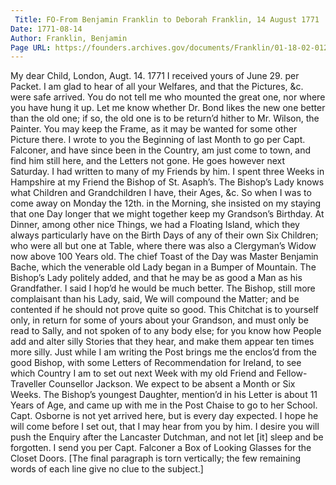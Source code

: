 ```yaml
---
 Title: FO-From Benjamin Franklin to Deborah Franklin, 14 August 1771
Date: 1771-08-14
Author: Franklin, Benjamin
Page URL: https://founders.archives.gov/documents/Franklin/01-18-02-0129
---
```

My dear Child,
London, Augt. 14. 1771
I received yours of June 29. per Packet. I am glad to hear of all your Welfares, and that the Pictures, &c. were safe arrived. You do not tell me who mounted the great one, nor where you have hung it up. Let me know whether Dr. Bond likes the new one better than the old one; if so, the old one is to be return’d hither to Mr. Wilson, the Painter. You may keep the Frame, as it may be wanted for some other Picture there.
I wrote to you the Beginning of last Month to go per Capt. Falconer, and have since been in the Country, am just come to town, and find him still here, and the Letters not gone. He goes however next Saturday. I had written to many of my Friends by him. I spent three Weeks in Hampshire at my Friend the Bishop of St. Asaph’s. The Bishop’s Lady knows what Children and Grandchildren I have, their Ages, &c. So when I was to come away on Monday the 12th. in the Morning, she insisted on my staying that one Day longer that we might together keep my Grandson’s Birthday. At Dinner, among other nice Things, we had a Floating Island, which they always particularly have on the Birth Days of any of their own Six Children; who were all but one at Table, where there was also a Clergyman’s Widow now above 100 Years old. The chief Toast of the Day was Master Benjamin Bache, which the venerable old Lady began in a Bumper of Mountain. The Bishop’s Lady politely added, and that he may be as good a Man as his  Grandfather. I said I hop’d he would be much better. The Bishop, still more complaisant than his Lady, said, We will compound the Matter; and be contented if he should not prove quite so good. This Chitchat is to yourself only, in return for some of yours about your Grandson, and must only be read to Sally, and not spoken of to any body else; for you know how People add and alter silly Stories that they hear, and make them appear ten times more silly. Just while I am writing the Post brings me the enclos’d from the good Bishop, with some Letters of Recommendation for Ireland, to see which Country I am to set out next Week with my old Friend and Fellow-Traveller Counsellor Jackson. We expect to be absent a Month or Six Weeks. The Bishop’s youngest Daughter, mention’d in his Letter is about 11 Years of Age, and came up with me in the Post Chaise to go to her School. Capt. Osborne is not yet arrived here, but is every day expected. I hope he will come before I set out, that I may hear from you by him. I desire you will push the Enquiry after the Lancaster Dutchman, and not let [it] sleep and be forgotten. I send you per Capt. Falconer a Box of Looking Glasses for the Closet Doors. [The final paragraph is torn vertically; the few remaining words of each line give no clue to the subject.]

